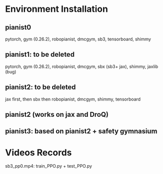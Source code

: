 # Environment Installation
## pianist0
pytorch, gym (0.26.2), robopianist, dmcgym, sb3, tensorboard, shimmy

## pianist1: to be deleted
pytorch, gym (0.26.2), robopianist, dmcgym, sbx (sb3+ jax), shimmy, jaxlib (bug)

## pianist2: to be deleted
jax first, then sbx then robopianist, dmcgym, shimmy, tensorboard

## pianist2 (works on jax and DroQ)

## pianist3: based on pianist2 + safety gymnasium

# Videos Records
sb3_pp0.mp4: train_PPO.py + test_PPO.py

